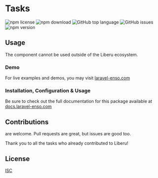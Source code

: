 # Tasks

![npm license](https://img.shields.io/npm/l/@enso-ui/tasks.svg) 
![npm download](https://img.shields.io/npm/dm/@enso-ui/tasks.svg) 
![GitHub top language](https://img.shields.io/github/languages/top/enso-ui/tasks.svg) 
![GitHub issues](https://img.shields.io/github/issues/enso-ui/tasks.svg) 
![npm version](https://img.shields.io/npm/v/@enso-ui/tasks.svg) 

## Usage
The component cannot be used outside of the Liberu ecosystem.

### Demo

For live examples and demos, you may visit [laravel-enso.com](https://www.laravel-enso.com)

### Installation, Configuration & Usage

Be sure to check out the full documentation for this package available at [docs.laravel-enso.com](https://docs.laravel-enso.com/frontend/tasks.html)

## Contributions

are welcome. Pull requests are great, but issues are good too.

Thank you to all the tasks who already contributed to Liberu!

## License

[ISC](https://opensource.org/licenses/ISC)
